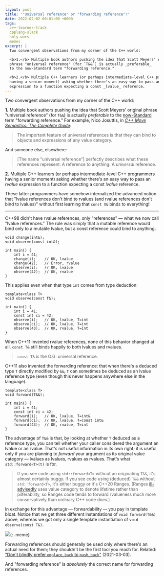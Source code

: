 ```yaml
---
layout: post
title: '"Universal reference" or "forwarding reference"?'
date: 2022-02-02 00:01:00 +0000
tags:
  c++-learner-track
  cpplang-slack
  holy-wars
  memes
excerpt: |
  Two convergent observations from my corner of the C++ world:

  <b>1.</b> Multiple book authors pushing the idea that Scott Meyers' original
  phrase "universal reference" (for `T&&`) is actually _preferable_
  to the now-Standard term "forwarding reference."

  <b>2.</b> Multiple C++ learners (or perhaps intermediate-level C++ programmers
  having a senior moment) asking whether there's an easy way to pass an _rvalue_
  expression to a function expecting a const _lvalue_ reference.
---
```


Two convergent observations from my corner of the C++ world:

<b>1.</b> Multiple book authors pushing the idea that Scott Meyers' original
phrase "universal reference" (for `T&&`) is actually _preferable_
to the [now-Standard](https://timsong-cpp.github.io/cppwp/n4861/temp.deduct#call-3.sentence-3)
term "forwarding reference." For example,
Nico Josuttis, in [_C++ Move Semantics: The Complete Guide_](https://leanpub.com/cppmove):

> The important feature of universal references is that they can
> bind to objects and expressions of any value category.

And someone else, elsewhere:

> [The name "universal reference"] perfectly describes what these references represent:
> A reference to anything. A _universal_ reference.

<b>2.</b> Multiple C++ learners (or perhaps intermediate-level C++ programmers
having a senior moment) asking whether there's an easy way to pass an _rvalue_
expression to a function expecting a const _lvalue_ reference.

These latter programmers have somehow internalized the advanced notion that
"lvalue references don't bind to rvalues (and rvalue references don't bind to lvalues)"
without first learning that `const X&` binds to everything!

----

C++98 didn't have rvalue references, only "references" — what we now call
"lvalue references." The rule was simply that a mutable reference would bind only to
a mutable lvalue, but a const reference could bind to anything.

    void change(int&);
    void observe(const int&);

    int main() {
        int i = 41;
        change(i);    // OK, lvalue
        change(42);   // Error, rvalue
        observe(i);   // OK, lvalue
        observe(42);  // OK, rvalue
    }

This applies even when that type `int` comes from type deduction:

    template<class T>
    void observe(const T&);

    int main() {
        int i = 41;
        const int ci = 42;
        observe(i);   // OK, lvalue, T=int
        observe(ci);  // OK, lvalue, T=int
        observe(43);  // OK, rvalue, T=int
    }

When C++11 invented rvalue references, none of this behavior changed at all.
`const T&` still binds happily to both lvalues and rvalues.

> `const T&` is the O.G. universal reference.

C++11 also invented the forwarding reference: that when there's a deduced type `T`
directly modified by `&&`, `T` can sometimes be deduced as an lvalue reference type
(even though this never happens anywhere else in the language).

    template<class T>
    void forward(T&&);

    int main() {
        int i = 41;
        const int ci = 42;
        forward(i);   // OK, lvalue, T=int&
        forward(ci);  // OK, lvalue, T=const int&
        forward(43);  // OK, rvalue, T=int
    }

The advantage of `T&&` is that, by looking at whether `T` deduced as a reference type,
you can tell whether your caller considered the argument an lvalue or an rvalue.
That's not useful information in its own right; it is useful only if you are planning
to _forward_ your argument as its original value category — lvalues as lvalues, rvalues
as rvalues. That's what `std::forward<T>(t)` is for.

> If you see code using `std::forward<T>` without an originating `T&&`, it's almost certainly
> buggy. If you see code using (deduced) `T&&` without `std::forward<T>`, it's either buggy
> or it's C++20 Ranges. (Ranges [ill-advisedly](/blog/2019/03/11/value-category-is-not-lifetime/)
> uses value category to denote lifetime rather than pilferability, so Ranges code
> tends to forward rvalueness much more conservatively than ordinary C++ code does.)

In exchange for this advantage — forwardability — you pay in template bloat. Notice that
we get three different instantiations of `void forward(T&&)` above, whereas we got only
a single template instantiation of `void observe(const T&)`.

![](/blog/images/2022-02-02-look-what-they-need.jpg){: .meme}

Forwarding references should generally be used only where there's an actual need for them;
they shouldn't be the first tool you reach for. Related:
["Don't blindly prefer `emplace_back` to `push_back`"](/blog/2021/03/03/push-back-emplace-back/) (2021-03-03).

And "forwarding reference" is _absolutely_ the correct name for forwarding references.
